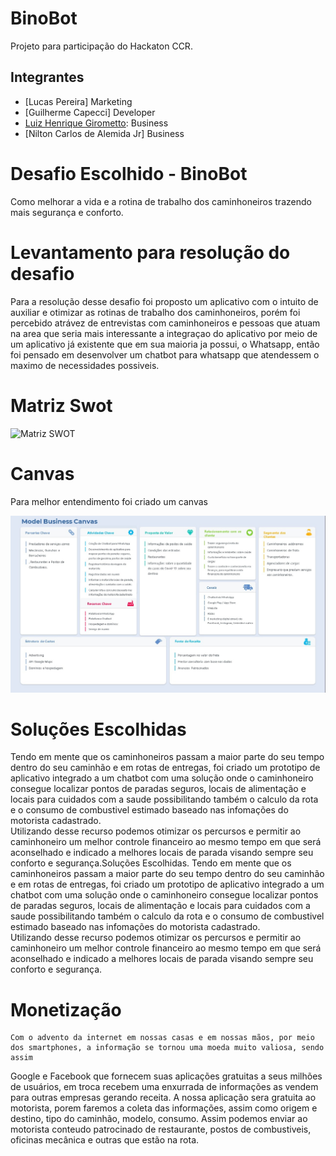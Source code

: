 # BinoBot
Projeto para participação do Hackaton CCR.

## Integrantes

- [Lucas Pereira] Marketing
- [Guilherme Capecci] Developer
- [Luiz Henrique Girometto](https://www.linkedin.com/in/girolometto/): Business
- [Nilton Carlos de Alemida Jr] Business

# Desafio Escolhido - BinoBot

Como melhorar a vida e a rotina de trabalho dos caminhoneiros trazendo mais segurança e conforto.

# Levantamento para resolução do desafio
Para a resolução desse desafio foi proposto um aplicativo com o intuito de auxiliar e otimizar as rotinas de trabalho dos caminhoneiros, porém foi percebido atrávez de entrevistas com caminhoneiros e pessoas que atuam na area que seria mais interessante a integraçao do aplicativo por meio de um aplicativo já existente que em sua maioria ja possui, o Whatsapp, então foi pensado em desenvolver um chatbot para whatsapp que atendessem o maximo de necessidades possiveis.

# Matriz Swot

![Matriz SWOT](https://github.com/luizhgirolometto/BinoBot/blob/master/%C3%ADndice.jpg)

# Canvas

Para melhor entendimento foi criado um canvas

![Matriz SWOT](https://github.com/luizhgirolometto/BinoBot/blob/master/canvas.jpg)

# Soluções Escolhidas

Tendo em mente que os caminhoneiros passam a maior parte do seu tempo dentro do seu caminhão e em rotas de entregas, foi criado um prototipo de aplicativo integrado a um chatbot com uma solução onde o caminhoneiro consegue localizar pontos de paradas seguros, locais de alimentação e locais para cuidados com a saude possibilitando também o calculo da rota e o consumo de combustivel estimado  baseado nas infomações do motorista cadastrado.  
Utilizando desse recurso podemos otimizar os percursos e permitir ao caminhoneiro um melhor controle financeiro ao mesmo tempo em que será aconselhado e indicado a melhores locais de parada visando sempre seu conforto e segurança.Soluções Escolhidas.
Tendo em mente que os caminhoneiros passam a maior parte do seu tempo dentro do seu caminhão e em rotas de entregas, foi criado um prototipo de aplicativo integrado a um chatbot com uma solução onde o caminhoneiro consegue localizar pontos de paradas seguros, locais de alimentação e locais para cuidados com a saude possibilitando também o calculo da rota e o consumo de combustivel estimado  baseado nas infomações do motorista cadastrado.  
Utilizando desse recurso podemos otimizar os percursos e permitir ao caminhoneiro um melhor controle financeiro ao mesmo tempo em que será aconselhado e indicado a melhores locais de parada visando sempre seu conforto e segurança.

# Monetização

	Com o advento da internet em nossas casas e em nossas mãos, por meio dos smartphones, a informação se tornou uma moeda muito valiosa, sendo assim 
Google e Facebook que fornecem suas aplicações gratuitas a seus milhões de usuários, em troca recebem uma enxurrada de informações as vendem para outras empresas gerando receita.
	A nossa aplicação sera gratuita ao motorista, porem faremos a coleta das informações, assim como origem e destino, tipo do caminhão, modelo, consumo. 
	Assim podemos enviar ao motorista conteudo patrocinado de restaurante, postos de combustiveis, oficinas mecânica e outras que estão na rota.
